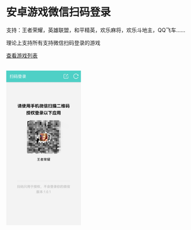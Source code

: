 # 安卓游戏微信扫码登录

支持：王者荣耀，英雄联盟，和平精英，欢乐麻将，欢乐斗地主，QQ飞车……

理论上支持所有支持微信扫码登录的游戏

[查看游戏列表](/games/gameList.json?raw=true)

<br>
<img src="/Screenshot.jpg?raw=true" width="200">
